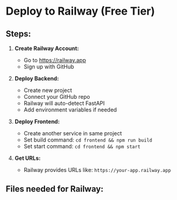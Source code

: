 # Deploy to Railway (Free Tier)

## Steps:

1. **Create Railway Account:**
   - Go to https://railway.app
   - Sign up with GitHub

2. **Deploy Backend:**
   - Create new project
   - Connect your GitHub repo
   - Railway will auto-detect FastAPI
   - Add environment variables if needed

3. **Deploy Frontend:**
   - Create another service in same project
   - Set build command: `cd frontend && npm run build`
   - Set start command: `cd frontend && npm start`

4. **Get URLs:**
   - Railway provides URLs like: `https://your-app.railway.app`

## Files needed for Railway: